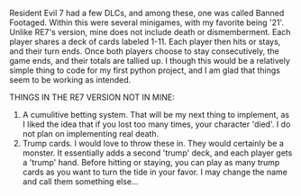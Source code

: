 Resident Evil 7 had a few DLCs, and among these, one was called Banned Footaged. Within this were several minigames, with my favorite being '21'. Unlike RE7's version, mine does not include death or dismemberment.
Each player shares a deck of cards labeled 1-11. Each player then hits or stays, and their turn ends. Once both players choose to stay consecutively, the game ends, and their totals are tallied up.
I though this would be a relatively simple thing to code for my first python project, and I am glad that things seem to be working as intended.

THINGS IN THE RE7 VERSION NOT IN MINE:
  1. A cumulitive betting system. That will be my next thing to implement, as I liked the idea that if you lost too many times, your character 'died'. I do not plan on implementing real death.
  2. Trump cards. I would love to throw these in. They would certainly be a monster. It essentially adds a second 'trump' deck, and each player gets a 'trump' hand. Before hitting or staying, you can play as many trump cards as you want to turn the tide in your favor. I may change the name and call them something else...
